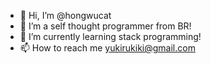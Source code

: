 - 👋 Hi, I’m @hongwucat
- 👀 I’m a self thought programmer from BR!
- 🌱 I’m currently learning stack programming!
- 📫 How to reach me yukirukiki@gmail.com

<!---
hongwucat/hongwucat is a ✨ special ✨ repository because its `README.md` (this file) appears on your GitHub profile.
You can click the Preview link to take a look at your changes.
--->
